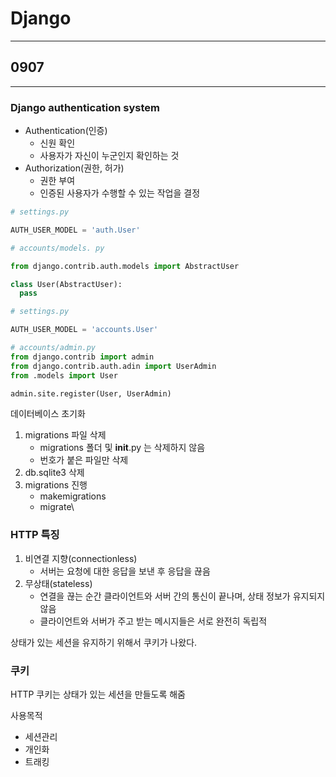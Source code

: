 # Django
---
## 0907
---
### Django authentication system

- Authentication(인증)
  - 신원 확인
  - 사용자가 자신이 누군인지 확인하는 것
- Authorization(권한, 허가)
  - 권한 부여
  - 인증된 사용자가 수행할 수 있는 작업을 결정

``` python
# settings.py

AUTH_USER_MODEL = 'auth.User'

# accounts/models. py

from django.contrib.auth.models import AbstractUser

class User(AbstractUser):
  pass

# settings.py

AUTH_USER_MODEL = 'accounts.User'

# accounts/admin.py
from django.contrib import admin
from django.contrib.auth.adin import UserAdmin
from .models import User

admin.site.register(User, UserAdmin)
```



데이터베이스 초기화

1. migrations 파일 삭제
   - migrations 폴더 및 __init__.py 는 삭제하지 않음
   - 번호가 붙은 파일만 삭제
2. db.sqlite3 삭제
3. migrations 진행
   - makemigrations
   - migrate\

### HTTP 특징

1. 비연결 지향(connectionless)
   - 서버는 요청에 대한 응답을 보낸 후 응답을 끊음
2. 무상태(stateless)
   - 연결을 끊는 순간 클라이언트와 서버 간의 통신이 끝나며, 상태 정보가 유지되지 않음
   - 클라이언트와 서버가 주고 받는 메시지들은 서로 완전히 독립적

상태가 있는 세션을 유지하기 위해서 쿠키가 나왔다.

### 쿠키

HTTP 쿠키는 상태가 있는 세션을 만들도록 해줌

사용목적

- 세션관리
- 개인화
- 트래킹